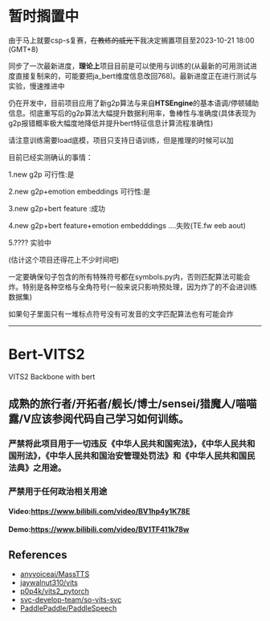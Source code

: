 # 暂时搁置中

由于马上就要csp-s复赛，~~在教练的威光下~~我决定搁置项目至2023-10-21 18:00 (GMT+8)

同步了一次最新进度，**理论上**项目目前是可以使用与训练的(从最新的可用测试进度直接复制来的，可能要把ja_bert维度信息改回768)。最新进度正在进行测试与实验，慢速推进中

仍在开发中，目前项目应用了新g2p算法与来自**HTSEngine**的基本语调/停顿辅助信息。彻底重写后的g2p算法大幅提升数据利用率，鲁棒性与准确度(具体表现为g2p报错概率极大幅度地降低并提升bert特征信息计算流程准确性)

请注意训练需要load底模，项目只支持日语训练，但是推理的时候可以加

目前已经实测确认的事情：

1.new g2p 可行性:是

2.new g2p+emotion embeddings 可行性:是

3.new g2p+bert feature :成功 

4.new g2p+bert feature+emotion embedddings ....失败(TE.fw eeb aout)

5.???? 实验中

(估计这个项目还得花上不少时间吧)

一定要确保句子包含的所有特殊符号都在symbols.py内，否则匹配算法可能会炸。特别是各种空格与全角符号(一般来说只影响预处理，因为炸了的不会进训练数据集)

如果句子里面只有一堆标点符号没有可发音的文字匹配算法也有可能会炸

---

# Bert-VITS2

VITS2 Backbone with bert
## 成熟的旅行者/开拓者/舰长/博士/sensei/猎魔人/喵喵露/V应该参阅代码自己学习如何训练。
### 严禁将此项目用于一切违反《中华人民共和国宪法》，《中华人民共和国刑法》，《中华人民共和国治安管理处罚法》和《中华人民共和国民法典》之用途。
### 严禁用于任何政治相关用途
#### Video:https://www.bilibili.com/video/BV1hp4y1K78E
#### Demo:https://www.bilibili.com/video/BV1TF411k78w
## References
+ [anyvoiceai/MassTTS](https://github.com/anyvoiceai/MassTTS)
+ [jaywalnut310/vits](https://github.com/jaywalnut310/vits)
+ [p0p4k/vits2_pytorch](https://github.com/p0p4k/vits2_pytorch)
+ [svc-develop-team/so-vits-svc](https://github.com/svc-develop-team/so-vits-svc)
+ [PaddlePaddle/PaddleSpeech](https://github.com/PaddlePaddle/PaddleSpeech)
